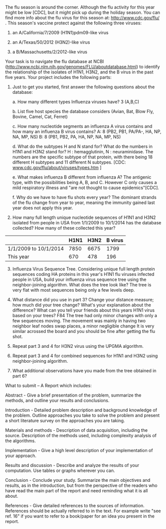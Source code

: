 The flu season is around the corner. Although the flu activity for this year might be low [CDC], but it might pick up during the holiday season. You can find more info about the flu virus for this season at: http://www.cdc.gov/flu/ . This season's vaccine protect against the following three viruses:

  1. an A/California/7/2009 (H1N1)pdm09-like virus

  2. an A/Texas/50/2012 (H3N2)-like virus

  3. a B/Massachusetts/2/2012-like virus

Your task is to navigate the flu database at NCBI (http://www.ncbi.nlm.nih.gov/genomes/FLU/aboutdatabase.html) to identify the relationship of the isolates of H1N1, H3N2, and the B virus in the past five years. Your project includes the following parts:

  1. Just to get you started, first answer the following questions about the database:

      a. How many different types Influenza viruses have?
          3 (A,B,C)

      b. List five host species the database considers
          (Avian, Bat, Blow Fly, Bovine, Camel, Cat, Ferret)

      c. How many nucleotide segments an influenza A virus contains and how many an influenza B virus contains?
          A: 8 (PB2, PB1, PA/PA-, HA, NP, NA, MP, NS)
          B: 8 (PB1, PB2, PA, HA, NP, NA, MP, NS)

      d. What do the subtypes H and N stand for? What do the numbers in H1N1 and H3N2 stand for?
          H : hemagglutinin, N : neuraminidase. The numbers are the specific subtype of that protein, with there being 18 different H subtypes and 11 different N subtypes. \[CDC: www.cdc.gov/flu/about/viruses/types.htm \]

      e. What makes influenza B different from influenza A?
        The antigenic type, with the possibilities being A, B, and C. However C only causes a mild respiratory illness and "are not thought to cause epidemics"\[CDC\].

      f. Why do we have to have flu shots every year?
        The dominant strands of the flu change from year to year, meaning the immunity gained last year does not apply this year.

  2. How many full length unique nucleotide sequences of H1N1 and H3N2 isolated from people in USA from 1/1/2009 to 10/1/2014 has the database collected? How many of these collected this year?

  |                       | H1N1 | H3N2 | B virus |
  | --------------------- | ---- | -----| ------- |
  | 1/1/2009 to 10/1/2014 | 7850 | 6675 |   1799  |
  | This year             |  670 |  478 |    196  |

  3. Influenza Virus Sequence Tree. Considering unique full length protein sequences coding HA proteins in this year's H1N1 flu viruses infected people in USA, build your influenza virus sequence tree using the neighbor-joining algorithm. What does the tree look like?
    The tree is very flat with most sequences being only a few levels deep.

  4. What distance did you use in part 3? Change your distance measure; how much did your tree change? What's your explanation about the difference? What can you tell your friends about this years H1N1 virus based on your trees?
    F84
    The tree had only minor changes with only a few sequences moving. The movement was mainly in having two neighbor leaf nodes swap places, a minor negligible change
    It is very similar acrossed the board and you should be fine after getting the flu shot.

  5. Repeat part 3 and 4 for H3N2 virus using the UPGMA algorithm.

  6. Repeat part 3 and 4 for combined sequences for H1N1 and H3N2 using neighbor-joining algorithm.

  7. What additional observations have you made from the tree obtained in part 6?

What to submit – A Report which includes:

  Abstract - Give a brief presentation of the problem, summarize the methods, and outline your results and conclusions.

  Introduction - Detailed problem description and background knowledge of the problem. Outline approaches you take to solve the problem and present a short literature survey on the approaches you are taking. 

  Materials and methods - Description of data acquisition, including the source. Description of the methods used, including complexity analysis of the algorithms.

  Implementation - Give a high level description of your implementation of your approach.

  Results and discussion - Describe and analyze the results of your computation. Use tables or graphs wherever you can.

  Conclusion - Conclude your study. Summarize the main objectives and results, as in the introduction, but from the perspective of the readers who have read the main part of the report and need reminding what it is all about. 

  References - Give detailed references to the sources of information. References should be actually referred to in the text. For example write "see ref. 16" if you want to refer to a book/paper for an idea you present in the report. 
